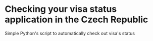 # Checking your visa status application in the Czech Republic
Simple Python's script to automatically check out visa's status
